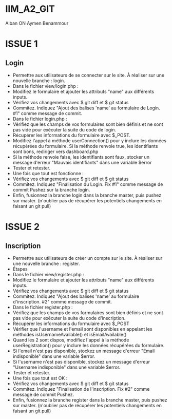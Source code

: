 # IIM_A2_GIT

Alban ON
Aymen Benammour

# ISSUE 1

Login
------
* Permettre aux utilisateurs de se connecter sur le site. À réaliser sur une nouvelle branche : login.
* Dans le fichier view/login.php :
* Modifiez le formulaire et ajouter les attributs "name" aux différents inputs.
* Vérifiez vos changements avec $ git diff et $ git status
* Commitez. Indiquez "Ajout des balises 'name' au formulaire de Login. #1" comme message de commit.
* Dans le fichier login.php :
* Vérifiez que les champs de vos formulaires sont bien définis et ne sont pas vide pour exécuter la suite du code de login.
* Récupérer les informations du formulaire avec $_POST.
* Modifiez l'appel à méthode userConnection() pour y inclure les données récupérées du formulaire. Si la méthode renvoie true, les identifiants sont bons, rediriger vers dashboard.php
* Si la méthode renvoie false, les identifiants sont faux, stocker un message d'erreur "Mauvais identifiants" dans une variable $error
* Tester et retester.
* Une fois que tout est fonctionne :
* Vérifiez vos changements avec $ git diff et $ git status
* Commitez. Indiquez "Finalisation du Login. Fix #1" comme message de commit Pushez sur la branche login.
* Enfin, fusionnez la branche login dans la branche master, puis pushez sur master. (n'oublier pas de récupérer les potentiels changements en faisant un git pull)


# ISSUE 2
Inscription
------
* Permettre aux utilisateurs de créer un compte sur le site. À réaliser sur une nouvelle branche : register.
* Étapes
* Dans le fichier view/register.php :
* Modifiez le formulaire et ajouter les attributs "name" aux différents inputs.
* Vérifiez vos changements avec $ git diff et $ git status
* Commitez. Indiquez "Ajout des balises 'name' au formulaire d'inscription. #2" comme message de commit.
* Dans le fichier register.php :
* Vérifiez que les champs de vos formulaires sont bien définis et ne sont pas vide pour exécuter la suite du code d'inscription.
* Récupérer les informations du formulaire avec $_POST
* Vérifier que l'username et l'email sont disponibles en appelant les méthodes isUsernameAvailable() et isEmailAvailable()
* Quand les 2 sont dispos, modifiez l'appel à la méthode userRegistration() pour y inclure les données récupérées du formulaire.
* Si l'email n'est pas disponible, stockez un message d'erreur "Email indisponible" dans une variable $error.
* Si l'username n'est pas disponible, stockez un message d'erreur "Username indisponible" dans une variable $error.
* Tester et retester.
* Une fois que tout est OK :
* Vérifiez vos changements avec $ git diff et $ git status
* Commitez. Indiquez "Finalisation de l'inscription. Fix #2" comme message de commit Pushez.
* Enfin, fusionnez la branche register dans la branche master, puis pushez sur master. (n'oublier pas de récupérer les potentiels changements en faisant un git pull)





